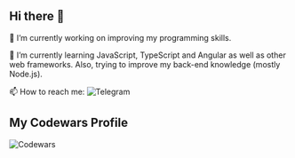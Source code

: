 ## Hi there 👋

🔭 I’m currently working on improving my programming skills.

🌱 I’m currently learning JavaScript, TypeScript and Angular as well as other web frameworks. Also, trying to improve my back-end knowledge (mostly Node.js).

📫 How to reach me: ![Telegram](https://t.me/Maurvick)

## My Codewars Profile

![Codewars](https://www.codewars.com/users/Maurvick/badges/large)

<!--
**Maurvick/Maurvick** is a ✨ _special_ ✨ repository because its `README.md` (this file) appears on your GitHub profile.

Here are some ideas to get you started:

- 🔭 I’m currently working on ...
- 🌱 I’m currently learning ...
- 👯 I’m looking to collaborate on ...
- 🤔 I’m looking for help with ...
- 💬 Ask me about ...
- 📫 How to reach me: ...
- 😄 Pronouns: ...
- ⚡ Fun fact: ...
-->
